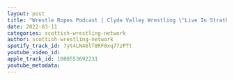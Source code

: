 ```yaml
---
layout: post
title: "Wrestle Ropes Podcast | Clyde Valley Wrestling \"Live In Strathaven\" (12 Mar 2022) Preview with Craig Forsyth"
date: 2022-03-11
categories: scottish-wrestling-network
author: scottish-wrestling-network
spotify_track_id: 7yt4LN46lf8RF8xq77zPTt
youtube_video_id: 
apple_track_id: 1000553692231
youtube_metadata: 
---
```

